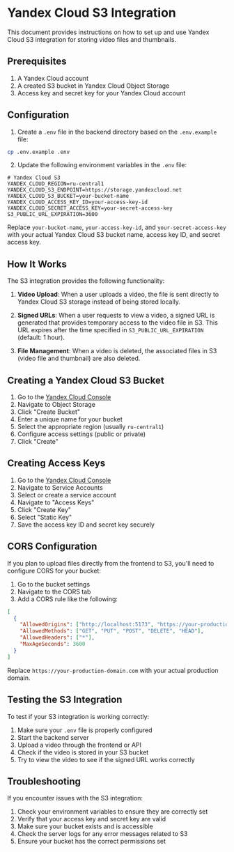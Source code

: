 # Yandex Cloud S3 Integration

This document provides instructions on how to set up and use Yandex Cloud S3 integration for storing video files and thumbnails.

## Prerequisites

1. A Yandex Cloud account
2. A created S3 bucket in Yandex Cloud Object Storage
3. Access key and secret key for your Yandex Cloud account

## Configuration

1. Create a `.env` file in the backend directory based on the `.env.example` file:

```bash
cp .env.example .env
```

2. Update the following environment variables in the `.env` file:

```
# Yandex Cloud S3
YANDEX_CLOUD_REGION=ru-central1
YANDEX_CLOUD_S3_ENDPOINT=https://storage.yandexcloud.net
YANDEX_CLOUD_S3_BUCKET=your-bucket-name
YANDEX_CLOUD_ACCESS_KEY_ID=your-access-key-id
YANDEX_CLOUD_SECRET_ACCESS_KEY=your-secret-access-key
S3_PUBLIC_URL_EXPIRATION=3600
```

Replace `your-bucket-name`, `your-access-key-id`, and `your-secret-access-key` with your actual Yandex Cloud S3 bucket name, access key ID, and secret access key.

## How It Works

The S3 integration provides the following functionality:

1. **Video Upload**: When a user uploads a video, the file is sent directly to Yandex Cloud S3 storage instead of being stored locally.

2. **Signed URLs**: When a user requests to view a video, a signed URL is generated that provides temporary access to the video file in S3. This URL expires after the time specified in `S3_PUBLIC_URL_EXPIRATION` (default: 1 hour).

3. **File Management**: When a video is deleted, the associated files in S3 (video file and thumbnail) are also deleted.

## Creating a Yandex Cloud S3 Bucket

1. Go to the [Yandex Cloud Console](https://console.cloud.yandex.com/)
2. Navigate to Object Storage
3. Click "Create Bucket"
4. Enter a unique name for your bucket
5. Select the appropriate region (usually `ru-central1`)
6. Configure access settings (public or private)
7. Click "Create"

## Creating Access Keys

1. Go to the [Yandex Cloud Console](https://console.cloud.yandex.com/)
2. Navigate to Service Accounts
3. Select or create a service account
4. Navigate to "Access Keys"
5. Click "Create Key"
6. Select "Static Key"
7. Save the access key ID and secret key securely

## CORS Configuration

If you plan to upload files directly from the frontend to S3, you'll need to configure CORS for your bucket:

1. Go to the bucket settings
2. Navigate to the CORS tab
3. Add a CORS rule like the following:

```json
[
  {
    "AllowedOrigins": ["http://localhost:5173", "https://your-production-domain.com"],
    "AllowedMethods": ["GET", "PUT", "POST", "DELETE", "HEAD"],
    "AllowedHeaders": ["*"],
    "MaxAgeSeconds": 3600
  }
]
```

Replace `https://your-production-domain.com` with your actual production domain.

## Testing the S3 Integration

To test if your S3 integration is working correctly:

1. Make sure your `.env` file is properly configured
2. Start the backend server
3. Upload a video through the frontend or API
4. Check if the video is stored in your S3 bucket
5. Try to view the video to see if the signed URL works correctly

## Troubleshooting

If you encounter issues with the S3 integration:

1. Check your environment variables to ensure they are correctly set
2. Verify that your access key and secret key are valid
3. Make sure your bucket exists and is accessible
4. Check the server logs for any error messages related to S3
5. Ensure your bucket has the correct permissions set